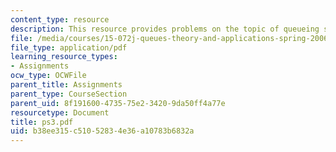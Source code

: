 ```yaml
---
content_type: resource
description: This resource provides problems on the topic of queueing systems.
file: /media/courses/15-072j-queues-theory-and-applications-spring-2006/b38ee315c51052834e36a10783b6832a_ps3.pdf
file_type: application/pdf
learning_resource_types:
- Assignments
ocw_type: OCWFile
parent_title: Assignments
parent_type: CourseSection
parent_uid: 8f191600-4735-75e2-3420-9da50ff4a77e
resourcetype: Document
title: ps3.pdf
uid: b38ee315-c510-5283-4e36-a10783b6832a
---
```


